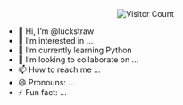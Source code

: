 <div align="center">
  <img 
    src="https://komarev.com/ghpvc/?username=luckstraw&color=808080&style=for-the-badge&abbreviated=true" 
    alt="Visitor Count"
  >
</div>

- 👋 Hi, I’m @luckstraw
- 👀 I’m interested in ...
- 🌱 I’m currently learning Python
- 💞️ I’m looking to collaborate on ...
- 📫 How to reach me ...
- 😄 Pronouns: ...
- ⚡ Fun fact: ...


<!---
luckstraw/luckstraw is a ✨ special ✨ repository because its `README.md` (this file) appears on your GitHub profile.
You can click the Preview link to take a look at your changes.
--->
